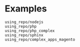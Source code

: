 # Examples

```{toctree}
using_repo/nodejs
using_repo/php
using_repo/php_complex
using_repo/sphinx
using_repo/complex_apps_magento
```
